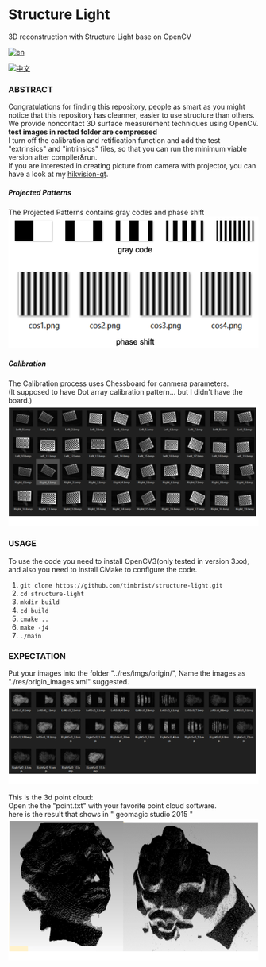 # Structure Light
3D reconstruction with Structure Light base on OpenCV  

[![en](https://img.shields.io/badge/lang-en-blue.svg)](https://github.com/timbrist/structure-light/README.md)

[![中文](https://img.shields.io/badge/lang-中文-red.svg)](https://github.com/timbrist/structure-light/blob/main/README.cn.md)

### ABSTRACT
Congratulations for finding this repository, people as smart as you might notice that this repository has cleanner, easier to use structure than others.  
We provide noncontact 3D surface measurement techniques using OpenCV.  
<b>test images in rected folder are compressed</b>   
I turn off the calibration and retification function and add the test "extrinsics" and "intrinsics" files,
so that you can run the minimum viable version after compiler&run.  
If you are interested in creating picture from camera with projector, you can have a look at my [hikvision-qt](https://github.com/timbrist/hikvision-qt).   


##### Projected Patterns
The Projected Patterns contains gray codes and phase shift  
![Project](https://github.com/timbrist/structure-light/blob/main/imgs/ProjectImg.png)

##### Calibration
The Calibration process uses Chessboard for canmera parameters.  
(It supposed to have Dot array calibration pattern... but I didn't have the board.)  
![ChessBoard](https://github.com/timbrist/structure-light/blob/main/imgs/ChessBoard.png)

### USAGE
To use the code you need to install OpenCV3(only tested in version 3.xx),
and also you need to install CMake to configure the code. 
1. `git clone https://github.com/timbrist/structure-light.git`
2. `cd structure-light`
3. `mkdir build`
4. `cd build`
5. `cmake ..`
6. `make -j4`
7. `./main`

### EXPECTATION  
Put your images into the folder "../res/imgs/origin/",
Name the images as "./res/origin_images.xml" suggested.  
![INPUT](https://github.com/timbrist/structure-light/blob/main/imgs/Input.png)
  
This is the 3d point cloud:  
Open the the "point.txt" with your favorite point cloud software.  
here is the result that shows in " geomagic studio 2015 "  
![OUTPUT](https://github.com/timbrist/structure-light/blob/main/imgs/Result3D.png)

